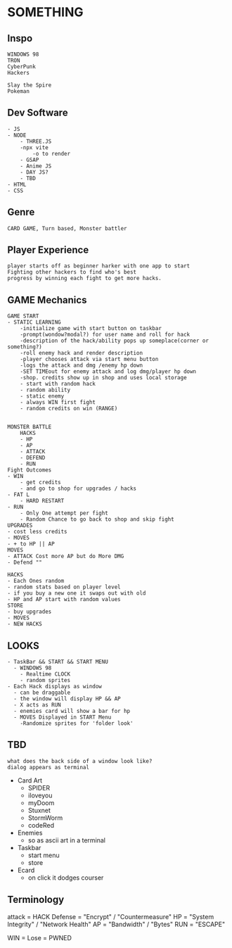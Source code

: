 
# SOMETHING 


## Inspo
    WINDOWS 98
    TRON
    CyberPunk
    Hackers

    Slay the Spire 
    Pokeman

## Dev Software

    - JS
    - NODE
        - THREE.JS
        -npx vite 
            -o to render
        - GSAP
        - Anime JS
        - DAY JS?
        - TBD
    - HTML
    - CSS



## Genre
    CARD GAME, Turn based, Monster battler



## Player Experience
    player starts off as beginner harker with one app to start 
    Fighting other hackers to find who's best 
    progress by winning each fight to get more hacks. 



## GAME Mechanics 

    GAME START
    - STATIC LEARNING
        -initialize game with start button on taskbar
        -prompt(wondow?modal?) for user name and roll for hack
        -description of the hack/ability pops up someplace(corner or something?)
        -roll enemy hack and render description
        -player chooses attack via start menu button
        -logs the attack and dmg /enemy hp down
        -SET TIMEout for enemy attack and log dmg/player hp down
        -shop. credits show up in shop and uses local storage
        - start with random hack
        - random ability
        - static enemy 
        - always WIN first fight
        - random credits on win (RANGE)


    MONSTER BATTLE
        HACKS
        - HP
        - AP
        - ATTACK
        - DEFEND 
        - RUN
    Fight Outcomes
    - WIN
        - get credits
        - and go to shop for upgrades / hacks
    - FAT L
        - HARD RESTART
    - RUN
        - Only One attempt per fight
        - Random Chance to go back to shop and skip fight
    UPGRADES
    - cost less credits
    - MOVES
    - + to HP || AP
    MOVES
    - ATTACK Cost more AP but do More DMG  
    - Defend ""

    HACKS
    - Each Ones random
    - random stats based on player level
    - if you buy a new one it swaps out with old 
    - HP and AP start with random values 
    STORE
    - buy upgrades
    - MOVES
    - NEW HACKS





## LOOKS 

    - TaskBar && START && START MENU 
      - WINDOWS 98
        - Realtime CLOCK
        - random sprites 
    - Each Hack displays as window 
      - can be draggable
      - the window will display HP && AP
      - X acts as RUN
      - enemies card will show a bar for hp
      - MOVES Displayed in START Menu 
        -Randomize sprites for 'folder look'


## TBD
    what does the back side of a window look like?
    dialog appears as terminal
- Card Art
  - SPIDER
  - iloveyou
  - myDoom
  - Stuxnet
  - StormWorm
  - codeRed
- Enemies
  - so as ascii art in a terminal 
- Taskbar
  - start menu 
  - store 
- Ecard 
  - on click it dodges courser




## Terminology

attack = HACK 
Defense = "Encrypt" / "Countermeasure"
HP = "System Integrity" / "Network Health"
AP = "Bandwidth" / "Bytes"
RUN = "ESCAPE"

WIN = 
Lose = PWNED